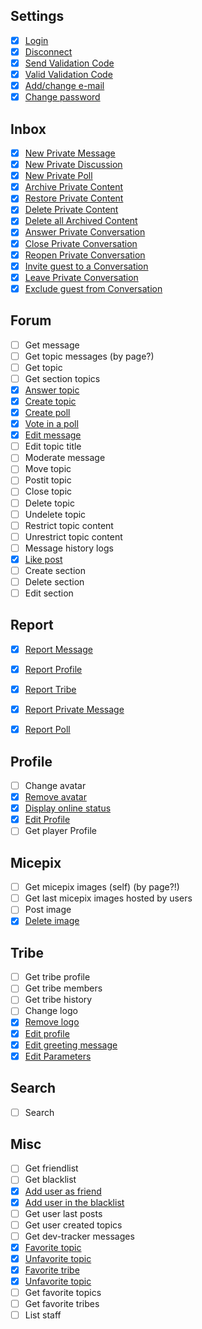 ## Settings
- [x] [Login](docs/a801api.md#selfconnect--userName-userPassword-)
- [x] [Disconnect](docs/a801api.md#selfdisconnect---)
- [x] [Send Validation Code](docs/a801api.md#selfrequestValidationCode---)
- [x] [Valid Validation Code](docs/a801api.md#selfsendValidationCode--code-)
- [x] [Add/change e-mail](docs/a801api.md#selfsetEmail--email-)
- [x] [Change password](docs/a801api.md#selfsetPassword--password-disconnect-)

## Inbox
- [x] [New Private Message](docs/a801api.md#selfcreatePrivateMessage--destinatary-subject-message-)
- [x] [New Private Discussion](docs/a801api.md#selfcreatePrivateDiscussion--destinataries-subject-message-)
- [x] [New Private Poll](docs/a801api.md#selfcreatePrivatePoll--destinataries-subject-message-pollResponses-settings-)
- [x] [Archive Private Content](docs/a801api.md#selfmovePrivateConversation--privLocation-conversationId-)
- [x] [Restore Private Content](docs/a801api.md#selfmovePrivateConversation--privLocation-conversationId-)
- [x] [Delete Private Content](docs/a801api.md#selfmovePrivateConversation--privLocation-conversationId-)
- [x] [Delete all Archived Content](docs/a801api.md#selfmovePrivateConversation--privLocation-conversationId-)
- [x] [Answer Private Conversation](docs/a801api.md#selfanswerConversation--conversationId-answer-)
- [x] [Close Private Conversation](docs/a801api.md#selfchangeConversationState--conversationState-conversationId-)
- [x] [Reopen Private Conversation](docs/a801api.md#selfchangeConversationState--conversationState-conversationId-)
- [x] [Invite guest to a Conversation](docs/a801api.md#selfconversationInvite--conversationId-userName-)
- [x] [Leave Private Conversation](docs/a801api.md#selfleaveConversation--conversationId-)
- [x] [Exclude guest from Conversation](docs/a801api.md#selfkickConversationMember--conversationId-userId-)

## Forum
- [ ] Get message
- [ ] Get topic messages (by page?)
- [ ] Get topic
- [ ] Get section topics
- [x] [Answer topic](docs/a801api.md#selfanswerTopic--message-location-)
- [x] [Create topic](docs/a801api.md#selfcreateTopic--title-message-location-)
- [x] [Create poll](docs/a801api.md#selfcreatePoll--title-message-pollResponses-location-settings-)
- [x] [Vote in a poll](docs/a801api.md#selfanswerPoll--option-location-pollId-)
- [x] [Edit message](docs/a801api.md#selfeditTopicAnswer--messageId-message-location-)
- [ ] Edit topic title
- [ ] Moderate message
- [ ] Move topic
- [ ] Postit topic
- [ ] Close topic
- [ ] Delete topic
- [ ] Undelete topic
- [ ] Restrict topic content
- [ ] Unrestrict topic content
- [ ] Message history logs
- [x] [Like post](docs/a801api.md#selflikeMessage--messageId-location-)
- [ ] Create section
- [ ] Delete section
- [ ] Edit section

## Report
- [x] [Report Message](docs/a801api.md#selfreportElement--element-elementId-reason-location-)
- [x] [Report Profile](docs/a801api.md#selfreportElement--element-elementId-reason-location-)
- [x] [Report Tribe](docs/a801api.md#selfreportElement--element-elementId-reason-location-)
- [x] [Report Private Message](docs/a801api.md#selfreportElement--element-elementId-reason-location-)
- [x] [Report Poll](docs/a801api.md#selfreportElement--element-elementId-reason-location-)


## Profile
- [ ] Change avatar
- [x] [Remove avatar](docs/a801api.md#selfremoveAvatar---)
- [x] [Display online status](docs/a801api.md#selfupdateParameters--parameters-)
- [x] [Edit Profile](docs/a801api.md#selfupdateProfile--data-)
- [ ] Get player Profile

## Micepix
- [ ] Get micepix images (self) (by page?!)
- [ ] Get last micepix images hosted by users
- [ ] Post image
- [x] [Delete image](docs/a801api.md#selfdeleteMicepixImage--imageId-)

## Tribe
- [ ] Get tribe profile
- [ ] Get tribe members
- [ ] Get tribe history
- [ ] Change logo
- [x] [Remove logo](docs/a801api.md#selfremoveTribeLogo---)
- [x] [Edit profile](docs/a801api.md#selfupdateTribeProfile--data-)
- [x] [Edit greeting message](docs/a801api.md#selfupdateTribeGreetingMessage--message-)
- [x] [Edit Parameters](docs/a801api.md#selfupdateTribeParameters--parameters-)

## Search
- [ ] Search

## Misc
- [ ] Get friendlist
- [ ] Get blacklist
- [x] [Add user as friend](docs/a801api.md#selfaddFriend--userName-)
- [x] [Add user in the blacklist](docs/a801api.md#selfblacklistUser--userName-)
- [ ] Get user last posts
- [ ] Get user created topics
- [ ] Get dev-tracker messages
- [x] [Favorite topic](docs/a801api.md#selffavoriteElement--element-elementId-location-)
- [x] [Unfavorite topic](docs/a801api.md#selfunfavoriteElement--favoriteId-)
- [x] [Favorite tribe](docs/a801api.md#selffavoriteElement--element-elementId-location-)
- [x] [Unfavorite topic](docs/a801api.md#selfunfavoriteElement--favoriteId-)
- [ ] Get favorite topics
- [ ] Get favorite tribes
- [ ] List staff